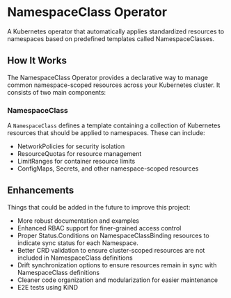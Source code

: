 # NamespaceClass Operator

A Kubernetes operator that automatically applies standardized resources to namespaces based on predefined templates called NamespaceClasses.

## How It Works

The NamespaceClass Operator provides a declarative way to manage common namespace-scoped resources across your Kubernetes cluster. It consists of two main components:

### NamespaceClass
A `NamespaceClass` defines a template containing a collection of Kubernetes resources that should be applied to namespaces. These can include:
- NetworkPolicies for security isolation
- ResourceQuotas for resource management
- LimitRanges for container resource limits
- ConfigMaps, Secrets, and other namespace-scoped resources

## Enhancements 

Things that could be added in the future to improve this project:

* More robust documentation and examples
* Enhanced RBAC support for finer-grained access control
* Proper Status.Conditions on NamespaceClassBinding resources to indicate sync status for each Namespace.
* Better CRD validation to ensure cluster-scoped resources are not included in NamespaceClass definitions
* Drift synchronization options to ensure resources remain in sync with NamespaceClass definitions
* Cleaner code organization and modularization for easier maintenance
* E2E tests using KiND